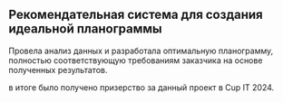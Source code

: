 ## Рекомендательная система для создания идеальной планограммы

Провела анализ данных и разработала оптимальную планограмму, полностью соответствующую требованиям заказчика на основе полученных результатов.

в итоге было получено призерство за данный проект в Cup IT 2024.
